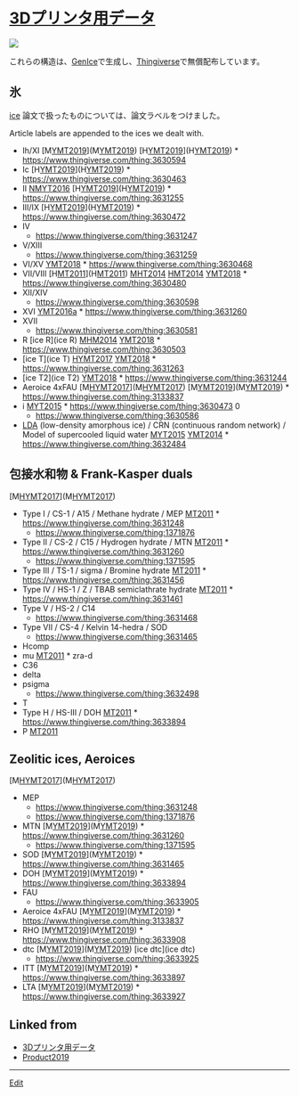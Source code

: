 ---
---
# [3Dプリンタ用データ](3Dプリンタ用データ)

![](https://i.gyazo.com/936aabbe84fa478443890bae6d78a875.png)

これらの構造は、[GenIce](GenIce)で生成し、[Thingiverse](https://thingiverse.com)で無償配布しています。





## 氷

[ice](ice) 
論文で扱ったものについては、論文ラベルをつけました。

Article labels are appended to the ices we dealt with.


* Ih/XI [M[YMT2019](YMT2019)](M[YMT2019](YMT2019)) [H[YMT2019](YMT2019)](H[YMT2019](YMT2019))   * https://www.thingiverse.com/thing:3630594
* Ic [H[YMT2019](YMT2019)](H[YMT2019](YMT2019))   * https://www.thingiverse.com/thing:3630463
* II [NMYT2016](NMYT2016) [H[YMT2019](YMT2019)](H[YMT2019](YMT2019))   * https://www.thingiverse.com/thing:3631255
* III/IX [H[YMT2019](YMT2019)](H[YMT2019](YMT2019))   * https://www.thingiverse.com/thing:3630472
* IV
  * https://www.thingiverse.com/thing:3631247
* V/XIII
  * https://www.thingiverse.com/thing:3631259
* VI/XV [YMT2018](YMT2018)   * https://www.thingiverse.com/thing:3630468
* VII/VIII [H[MT2011](MT2011)](H[MT2011](MT2011)) [MHT2014](MHT2014) [HMT2014](HMT2014) [YMT2018](YMT2018)   * https://www.thingiverse.com/thing:3630480
* XII/XIV
  * https://www.thingiverse.com/thing:3630598
* XVI [YMT2016a](YMT2016a)   * https://www.thingiverse.com/thing:3631260
* XVII
  * https://www.thingiverse.com/thing:3630581
* R [ice R](ice R)  [MHM2014](MHM2014) [YMT2018](YMT2018)   * https://www.thingiverse.com/thing:3630503
* [ice T](ice T) [HYMT2017](HYMT2017) [YMT2018](YMT2018)   * https://www.thingiverse.com/thing:3631263
* [ice T2](ice T2)  [YMT2018](YMT2018)   * https://www.thingiverse.com/thing:3631244
* Aeroice 4xFAU [M[HYMT2017](HYMT2017)](M[HYMT2017](HYMT2017)) [M[YMT2019](YMT2019)](M[YMT2019](YMT2019))   * https://www.thingiverse.com/thing:3133837
* i  [MYT2015](MYT2015)   * https://www.thingiverse.com/thing:3630473
0 
  * https://www.thingiverse.com/thing:3630586
* [LDA](LDA) (low-density amorphous ice) / CRN (continuous random network) / Model of supercooled liquid water [MYT2015](MYT2015) [YMT2014](YMT2014)   * https://www.thingiverse.com/thing:3632484



## 包接水和物 & Frank-Kasper duals

[M[HYMT2017](HYMT2017)](M[HYMT2017](HYMT2017)) 

* Type I / CS-1 / A15 / Methane hydrate / MEP [MT2011](MT2011)   * https://www.thingiverse.com/thing:3631248
  * https://www.thingiverse.com/thing:1371876
* Type II / CS-2 / C15 / Hydrogen hydrate / MTN [MT2011](MT2011)   * https://www.thingiverse.com/thing:3631260 
  * https://www.thingiverse.com/thing:1371595
* Type III / TS-1 / sigma / Bromine hydrate  [MT2011](MT2011)   * https://www.thingiverse.com/thing:3631456
* Type IV / HS-1 / Z / TBAB semiclathrate hydrate [MT2011](MT2011)   * https://www.thingiverse.com/thing:3631461
* Type V / HS-2 / C14
  * https://www.thingiverse.com/thing:3631468
* Type VII / CS-4 / Kelvin 14-hedra / SOD
  * https://www.thingiverse.com/thing:3631465
* Hcomp
* mu [MT2011](MT2011) * zra-d
* C36
* delta
* psigma
  * https://www.thingiverse.com/thing:3632498
* T
* Type H / HS-III / DOH  [MT2011](MT2011)   * https://www.thingiverse.com/thing:3633894
* P  [MT2011](MT2011) 


## Zeolitic ices, Aeroices

[M[HYMT2017](HYMT2017)](M[HYMT2017](HYMT2017)) 

* MEP
  * https://www.thingiverse.com/thing:3631248
  * https://www.thingiverse.com/thing:1371876
* MTN [M[YMT2019](YMT2019)](M[YMT2019](YMT2019))   * https://www.thingiverse.com/thing:3631260 
  * https://www.thingiverse.com/thing:1371595
* SOD [M[YMT2019](YMT2019)](M[YMT2019](YMT2019))   * https://www.thingiverse.com/thing:3631465
* DOH [M[YMT2019](YMT2019)](M[YMT2019](YMT2019))   * https://www.thingiverse.com/thing:3633894
* FAU
  * https://www.thingiverse.com/thing:3633905
* Aeroice 4xFAU [M[YMT2019](YMT2019)](M[YMT2019](YMT2019))   * https://www.thingiverse.com/thing:3133837
* RHO [M[YMT2019](YMT2019)](M[YMT2019](YMT2019))   * https://www.thingiverse.com/thing:3633908
* dtc [M[YMT2019](YMT2019)](M[YMT2019](YMT2019)) [ice dtc](ice dtc)
  * https://www.thingiverse.com/thing:3633925
* ITT [M[YMT2019](YMT2019)](M[YMT2019](YMT2019))   * https://www.thingiverse.com/thing:3633897
* LTA [M[YMT2019](YMT2019)](M[YMT2019](YMT2019))   * https://www.thingiverse.com/thing:3633927





## Linked from

* [3Dプリンタ用データ](3Dプリンタ用データ.md)
* [Product2019](Product2019.md)


----
[Edit](https://github.com/vitroid/vitroid.github.io/edit/master/MD/3Dプリンタ用データ.md)
